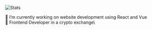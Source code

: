 ![Stats](https://github-readme-stats.vercel.app/api?username=johnkhor0216&show_icons=true&theme=cobalt) 

🔭 I’m currently working on website development using React and Vue\
🌱 Frontend Developer in a crypto exchange\
